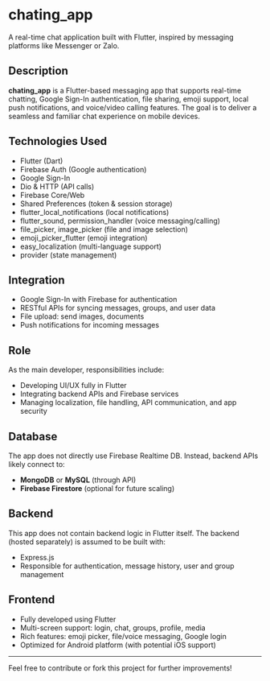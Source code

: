 # chating_app

A real-time chat application built with Flutter, inspired by messaging platforms like Messenger or Zalo.

## Description

**chating_app** is a Flutter-based messaging app that supports real-time chatting, Google Sign-In authentication, file sharing, emoji support, local push notifications, and voice/video calling features. The goal is to deliver a seamless and familiar chat experience on mobile devices.

## Technologies Used

- Flutter (Dart)
- Firebase Auth (Google authentication)
- Google Sign-In
- Dio & HTTP (API calls)
- Firebase Core/Web
- Shared Preferences (token & session storage)
- flutter_local_notifications (local notifications)
- flutter_sound, permission_handler (voice messaging/calling)
- file_picker, image_picker (file and image selection)
- emoji_picker_flutter (emoji integration)
- easy_localization (multi-language support)
- provider (state management)

## Integration

- Google Sign-In with Firebase for authentication  
- RESTful APIs for syncing messages, groups, and user data  
- File upload: send images, documents  
- Push notifications for incoming messages

## Role

As the main developer, responsibilities include:

- Developing UI/UX fully in Flutter  
- Integrating backend APIs and Firebase services  
- Managing localization, file handling, API communication, and app security  

## Database

The app does not directly use Firebase Realtime DB. Instead, backend APIs likely connect to:

- **MongoDB** or **MySQL** (through API)  
- **Firebase Firestore** (optional for future scaling)

## Backend

This app does not contain backend logic in Flutter itself. The backend (hosted separately) is assumed to be built with:

- Express.js 
- Responsible for authentication, message history, user and group management

## Frontend

- Fully developed using Flutter  
- Multi-screen support: login, chat, groups, profile, media  
- Rich features: emoji picker, file/voice messaging, Google login  
- Optimized for Android platform (with potential iOS support)

---

Feel free to contribute or fork this project for further improvements!

